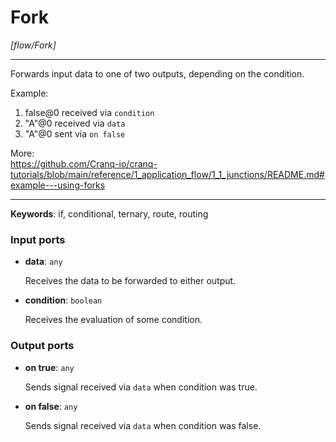 # Fork

_[flow/Fork]_

---

Forwards input data to one of two outputs, depending on the condition.  
  
Example:  
1. false@0 received via `condition`  
2. "A"@0 received via `data`  
3. "A"@0 sent via `on false`  
  
More:  
https://github.com/Cranq-io/cranq-tutorials/blob/main/reference/1_application_flow/1_1_junctions/README.md#example---using-forks  

---

__Keywords__: if, conditional, ternary, route, routing

### Input ports

* __data__: ` any `

    Receives the data to be forwarded to either output.


* __condition__: ` boolean `

    Receives the evaluation of some condition.

### Output ports

* __on true__: ` any `

    Sends signal received via `data` when condition was true.


* __on false__: ` any `

    Sends signal received via `data` when condition was false.

